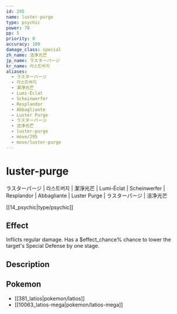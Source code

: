 ```yaml
---
id: 295
name: luster-purge
type: psychic
power: 70
pp: 5
priority: 0
accuracy: 100
damage_class: special
zh_name: 洁净光芒
jp_name: ラスターパージ
kr_name: 라스트버지
aliases:
  - ラスターパージ
  - 라스트버지
  - 潔淨光芒
  - Lumi-Éclat
  - Scheinwerfer
  - Resplandor
  - Abbagliante
  - Luster Purge
  - ラスターパージ
  - 洁净光芒
  - luster-purge
  - move/295
  - move/luster-purge
---
```

# luster-purge
    
ラスターパージ | 라스트버지 | 潔淨光芒 | Lumi-Éclat | Scheinwerfer | Resplandor | Abbagliante | Luster Purge | ラスターパージ | 洁净光芒

[[14_psychic|type/psychic]]

## Effect

Inflicts regular damage.  Has a $effect_chance% chance to lower the target's Special Defense by one stage.

## Description



## Pokemon

- [[381_latios|pokemon/latios]]
- [[10063_latios-mega|pokemon/latios-mega]]

